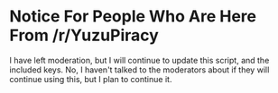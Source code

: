 # Notice For People Who Are Here From /r/YuzuPiracy
I have left moderation, but I will continue to update this script, and the included keys.
No, I haven't talked to the moderators about if they will continue using this, but I plan to continue it.
